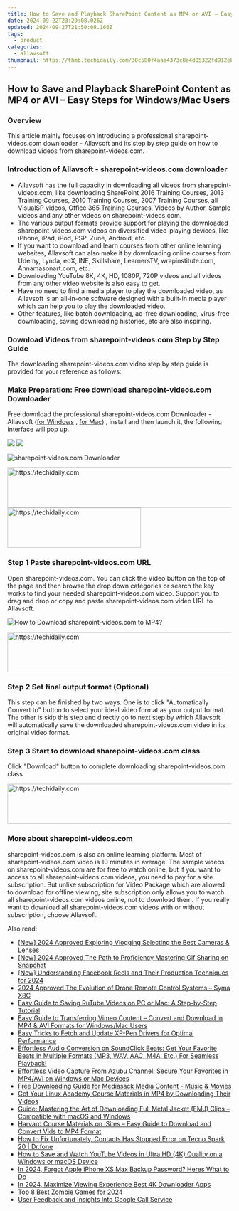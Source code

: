```yaml
---
title: How to Save and Playback SharePoint Content as MP4 or AVI – Easy Steps for Windows/Mac Users
date: 2024-09-22T23:29:08.026Z
updated: 2024-09-27T21:50:08.166Z
tags:
  - product
categories:
  - allavsoft
thumbnail: https://thmb.techidaily.com/30c580f4aaa4373c8a4d05322fd912eb007bcd184d7b7f33639176575d3c4909.jpg
---
```


## How to Save and Playback SharePoint Content as MP4 or AVI – Easy Steps for Windows/Mac Users

### Overview

This article mainly focuses on introducing a professional sharepoint-videos.com downloader - Allavsoft and its step by step guide on how to download videos from sharepoint-videos.com.

### Introduction of Allavsoft - sharepoint-videos.com downloader

* Allavsoft has the full capacity in downloading all videos from sharepoint-videos.com, like downloading SharePoint 2016 Training Courses, 2013 Training Courses, 2010 Training Courses, 2007 Training Courses, all VisualSP videos, Office 365 Training Courses, Videos by Author, Sample videos and any other videos on sharepoint-videos.com.
* The various output formats provide support for playing the downloaded sharepoint-videos.com videos on diversified video-playing devices, like iPhone, iPad, iPod, PSP, Zune, Android, etc.
* If you want to download and learn courses from other online learning websites, Allavsoft can also make it by downloading online courses from Udemy, Lynda, edX, INE, Skillshare, LearnersTV, wrapinstitute.com, Annamasonart.com, etc.
* Downloading YouTube 8K, 4K, HD, 1080P, 720P videos and all videos from any other video website is also easy to get.
* Have no need to find a media player to play the downloaded video, as Allavsoft is an all-in-one software designed with a built-in media player which can help you to play the downloaded video.
* Other features, like batch downloading, ad-free downloading, virus-free downloading, saving downloading histories, etc are also inspiring.

### Download Videos from sharepoint-videos.com Step by Step Guide

The downloading sharepoint-videos.com video step by step guide is provided for your reference as follows:

### Make Preparation: Free download sharepoint-videos.com Downloader

Free download the professional sharepoint-videos.com Downloader - Allavsoft ([for Windows](https://tools.techidaily.com/allavsoft/products/) , [for Mac](https://tools.techidaily.com/allavsoft/products/)) , install and then launch it, the following interface will pop up.

[![](https://www.allavsoft.com/how-to/../images/how-to/free-download-win.jpg)](https://tools.techidaily.com/allavsoft/products/) [![](https://www.allavsoft.com/how-to/../images/how-to/free-download-mac.jpg)](https://tools.techidaily.com/allavsoft/products/)

![sharepoint-videos.com Downloader](https://www.allavsoft.com/how-to/../images/allavsoft/screen-shot-600.jpg)

<!-- affiliate ads begin -->
<a href="https://zebaoaffiliateprogram.pxf.io/c/5597632/2137974/21526" target="_top" id="2137974">
  <img src="//a.impactradius-go.com/display-ad/21526-2137974" border="0" alt="https://techidaily.com" width="728" height="90"/>
</a>
<img height="0" width="0" src="https://zebaoaffiliateprogram.pxf.io/i/5597632/2137974/21526" style="position:absolute;visibility:hidden;" border="0" />
<!-- affiliate ads end -->

<!-- affiliate ads begin -->
<a href="https://aligracehair.sjv.io/c/5597632/2135370/19272" target="_top" id="2135370">
  <img src="//a.impactradius-go.com/display-ad/19272-2135370" border="0" alt="https://techidaily.com" width="300" height="90"/>
</a>
<img height="0" width="0" src="https://aligracehair.sjv.io/i/5597632/2135370/19272" style="position:absolute;visibility:hidden;" border="0" />
<!-- affiliate ads end -->

### Step 1 Paste sharepoint-videos.com URL

Open sharepoint-videos.com. You can click the Video button on the top of the page and then browse the drop down categories or search the key works to find your needed sharepoint-videos.com video. Support you to drag and drop or copy and paste sharepoint-videos.com video URL to Allavsoft.

![How to Download sharepoint-videos.com to MP4?](https://www.allavsoft.com/how-to/../images/how-to/download-rtmp-video/download-rtmp-video.jpg)

<!-- affiliate ads begin -->
<a href="https://ephamedtechinc.pxf.io/c/5597632/2137215/26400" target="_top" id="2137215">
  <img src="//a.impactradius-go.com/display-ad/26400-2137215" border="0" alt="https://techidaily.com" width="728" height="90"/>
</a>
<img height="0" width="0" src="https://ephamedtechinc.pxf.io/i/5597632/2137215/26400" style="position:absolute;visibility:hidden;" border="0" />
<!-- affiliate ads end -->

### Step 2 Set final output format (Optional)

This step can be finished by two ways. One is to click "Automatically Convert to" button to select your ideal video format as your output format. The other is skip this step and directly go to next step by which Allavsoft will automatically save the downloaded sharepoint-videos.com video in its original video format.

### Step 3 Start to download sharepoint-videos.com class

Click "Download" button to complete downloading sharepoint-videos.com class

<!-- affiliate ads begin -->
<a href="https://appsumo.8odi.net/c/5597632/2130885/7443" target="_top" id="2130885">
  <img src="//a.impactradius-go.com/display-ad/7443-2130885" border="0" alt="https://techidaily.com" width="600" height="90"/>
</a>
<img height="0" width="0" src="https://appsumo.8odi.net/i/5597632/2130885/7443" style="position:absolute;visibility:hidden;" border="0" />
<!-- affiliate ads end -->

### More about sharepoint-videos.com

sharepoint-videos.com is also an online learning platform. Most of sharepoint-videos.com video is 10 minutes in average. The sample videos on sharepoint-videos.com are for free to watch online, but if you want to access to all sharepoint-videos.com videos, you need to pay for a site subscription. But unlike subscription for Video Package which are allowed to download for offline viewing, site subscription only allows you to watch all sharepoint-videos.com videos online, not to download them. If you really want to download all sharepoint-videos.com videos with or without subscription, choose Allavsoft.

<ins class="adsbygoogle"
     style="display:block"
     data-ad-format="autorelaxed"
     data-ad-client="ca-pub-7571918770474297"
     data-ad-slot="1223367746"></ins>

<ins class="adsbygoogle"
     style="display:block"
     data-ad-client="ca-pub-7571918770474297"
     data-ad-slot="8358498916"
     data-ad-format="auto"
     data-full-width-responsive="true"></ins>

<span class="atpl-alsoreadstyle">Also read:</span>
<div><ul>
<li><a href="https://eaxpv-info.techidaily.com/new-2024-approved-exploring-vlogging-selecting-the-best-cameras-and-lenses/"><u>[New] 2024 Approved Exploring Vlogging Selecting the Best Cameras & Lenses</u></a></li>
<li><a href="https://snapchat-videos.techidaily.com/new-2024-approved-the-path-to-proficiency-mastering-gif-sharing-on-snapchat/"><u>[New] 2024 Approved The Path to Proficiency Mastering Gif Sharing on Snapchat</u></a></li>
<li><a href="https://facebook-clips.techidaily.com/new-understanding-facebook-reels-and-their-production-techniques-for-2024/"><u>[New] Understanding Facebook Reels and Their Production Techniques for 2024</u></a></li>
<li><a href="https://fox-cloud.techidaily.com/2024-approved-the-evolution-of-drone-remote-control-systems-syma-x8c/"><u>2024 Approved The Evolution of Drone Remote Control Systems – Syma X8C</u></a></li>
<li><a href="https://win-special.techidaily.com/easy-guide-to-saving-rutube-videos-on-pc-or-mac-a-step-by-step-tutorial/"><u>Easy Guide to Saving RuTube Videos on PC or Mac: A Step-by-Step Tutorial</u></a></li>
<li><a href="https://win-special.techidaily.com/easy-guide-to-transferring-vimeo-content-convert-and-download-in-mp4-and-avi-formats-for-windowsmac-users/"><u>Easy Guide to Transferring Vimeo Content – Convert and Download in MP4 & AVI Formats for Windows/Mac Users</u></a></li>
<li><a href="https://win-amazing.techidaily.com/easy-tricks-to-fetch-and-update-xp-pen-drivers-for-optimal-performance/"><u>Easy Tricks to Fetch and Update XP-Pen Drivers for Optimal Performance</u></a></li>
<li><a href="https://win-special.techidaily.com/effortless-audio-conversion-on-soundclick-beats-get-your-favorite-beats-in-multiple-formats-mp3-wav-aac-m4a-etc-for-seamless-playback/"><u>Effortless Audio Conversion on SoundClick Beats: Get Your Favorite Beats in Multiple Formats (MP3, WAV, AAC, M4A, Etc.) For Seamless Playback!</u></a></li>
<li><a href="https://win-special.techidaily.com/effortless-video-capture-from-azubu-channel-secure-your-favorites-in-mp4avi-on-windows-or-mac-devices/"><u>Effortless Video Capture From Azubu Channel: Secure Your Favorites in MP4/AVI on Windows or Mac Devices</u></a></li>
<li><a href="https://win-special.techidaily.com/free-downloading-guide-for-mediasack-media-content-music-and-movies/"><u>Free Downloading Guide for Mediasack Media Content - Music & Movies</u></a></li>
<li><a href="https://win-special.techidaily.com/get-your-linux-academy-course-materials-in-mp4-by-downloading-their-videos/"><u>Get Your Linux Academy Course Materials in MP4 by Downloading Their Videos</u></a></li>
<li><a href="https://win-special.techidaily.com/guide-mastering-the-art-of-downloading-full-metal-jacket-fmj-clips-compatible-with-macos-and-windows/"><u>Guide: Mastering the Art of Downloading Full Metal Jacket (FMJ) Clips – Compatible with macOS and Windows</u></a></li>
<li><a href="https://win-special.techidaily.com/harvard-course-materials-on-isites-easy-guide-to-download-and-convert-vids-to-mp4-format/"><u>Harvard Course Materials on iSites – Easy Guide to Download and Convert Vids to MP4 Format</u></a></li>
<li><a href="https://fix-guide.techidaily.com/how-to-fix-unfortunately-contacts-has-stopped-error-on-tecno-spark-20-drfone-by-drfone-fix-android-problems-fix-android-problems/"><u>How to Fix Unfortunately, Contacts Has Stopped Error on Tecno Spark 20 | Dr.fone</u></a></li>
<li><a href="https://win-special.techidaily.com/how-to-save-and-watch-youtube-videos-in-ultra-hd-4k-quality-on-a-windows-or-macos-device/"><u>How to Save and Watch YouTube Videos in Ultra HD (4K) Quality on a Windows or macOS Device</u></a></li>
<li><a href="https://ios-unlock.techidaily.com/in-2024-forgot-apple-iphone-xs-max-backup-password-heres-what-to-do-by-drfone-ios/"><u>In 2024, Forgot Apple iPhone XS Max Backup Password? Heres What to Do</u></a></li>
<li><a href="https://fox-http.techidaily.com/in-2024-maximize-viewing-experience-best-4k-downloader-apps/"><u>In 2024, Maximize Viewing Experience Best 4K Downloader Apps</u></a></li>
<li><a href="https://screen-capture.techidaily.com/top-8-best-zombie-games-for-2024/"><u>Top 8 Best Zombie Games for 2024</u></a></li>
<li><a href="https://buynow-reviews.techidaily.com/user-feedback-and-insights-into-google-call-service/"><u>User Feedback and Insights Into Google Call Service</u></a></li>
</ul></div>

